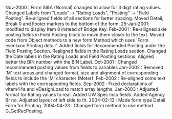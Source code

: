 Nov-2000 : Form SI&A (Normal)  changed to allow for 3 digit rating values. Changed Labels from "Loads" -> "Rating Loads","Posting" -> "Field Posting".  Re-alligned fields of all sections for better spacing.Moved Detail, Break 0 and Footer markers to the bottom of the form.25-Jan-2001: modified to display Item 8 instead of Bridge Key.Feb-2001 : Re-alligned axle posting fields in Field Posting block to move them closer to the text. Moved code from Object methods to a new form Method which uses 'Form event=on Printing detail'. Added fields for Recommended Posting under the Field Posting Section. Realigned fields in the Rating Loads section. Changed the Date labels in the Rating Loads and Field Posting sections. Aligned better the BIN number with the BIN Label.Oct-2001 : Changed recommended posting values from fields to variablesJan-2002 : Removed 'M' text areas and changed format, size and alignment of corresponding fields to include the 'M' character (Meter).Feb-2002 : Re-aligned some text labels with the corresponding fields.Sep-2002 : Fixed declarations of vItem44a and vDesignLoad to match array lengths.Jan-2003 : Adjusted format for Rating values to real. Added UW Spec Insp fields. Added Agency Br no. Adjusted layout of left side to fit.2004-02-13 : Made form type Detail Form for Printing.2004-04-23 : Changed form method to use method G_GetRecPosting.